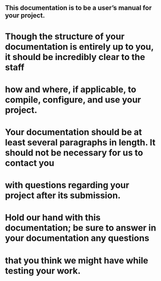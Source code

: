 ## This documentation is to be a user’s manual for your project.
# Though the structure of your documentation is entirely up to you, it should be incredibly clear to the staff
# how and where, if applicable, to compile, configure, and use your project.
# Your documentation should be at least several paragraphs in length. It should not be necessary for us to contact you
# with questions regarding your project after its submission.
# Hold our hand with this documentation; be sure to answer in your documentation any questions
# that you think we might have while testing your work.

